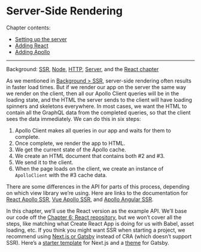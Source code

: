 # Server-Side Rendering

Chapter contents:

* [Setting up the server](setting-up-the-server.md)
* [Adding React](adding-react.md)
* [Adding Apollo](adding-apollo.md)

---

Background: [SSR](../background/ssr.md), [Node](../background/node-npm-and-nvm.md), [HTTP](../background/http.md), [Server](../background/server.md), and the [React chapter](../react/index.md)

As we mentioned in [Background > SSR](../background/ssr.md), server-side rendering often results in faster load times. But if we render our app on the server the same way we render on the client, then all our Apollo Client queries will be in the loading state, and the HTML the server sends to the client will have loading spinners and skeletons everywhere. In most cases, we want the HTML to contain all the GraphQL data from the completed queries, so that the client sees the data immediately. We can do this in six steps:

1. Apollo Client makes all queries in our app and waits for them to complete.
2. Once complete, we render the app to HTML.
3. We get the current state of the Apollo cache.
4. We create an HTML document that contains both #2 and #3.
5. We send it to the client.
6. When the page loads on the client, we create an instance of `ApolloClient` with the #3 cache data.

There are some differences in the API for parts of this process, depending on which view library we’re using. Here are links to the documentation for [React Apollo SSR](https://www.apollographql.com/docs/react/performance/server-side-rendering/), [Vue Apollo SSR](https://v4.apollo.vuejs.org/guide-advanced/ssr.html), and [Apollo Angular SSR](https://apollo-angular.com/docs/performance/server-side-rendering).

In this chapter, we’ll use the React version as the example API. We’ll base our code off the [Chapter 6: React repository](https://github.com/GraphQLGuide/guide/tree/28), but we won’t cover all the steps, like matching what Create React App is doing for us with Babel, asset loading, etc. If you think you might want SSR when starting a project, we recommend using [Next.js or Gatsby](../react/#build-options) instead of CRA (which doesn’t support SSR). Here’s a [starter template](https://github.com/vercel/next.js/tree/canary/examples/with-apollo) for Next.js and a [theme](https://github.com/apollographql/gatsby-theme-apollo/tree/master/packages/gatsby-theme-apollo) for Gatsby.

